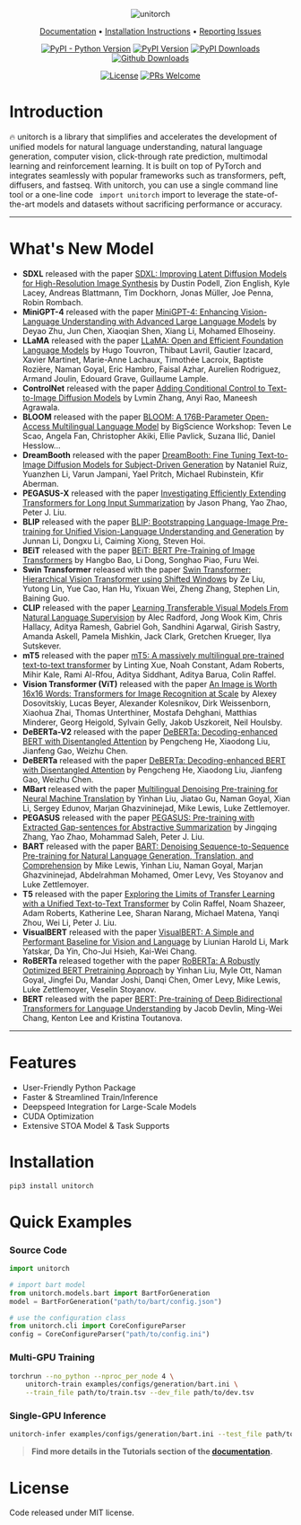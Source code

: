 <div align="Center"> 

![unitorch](unitorch.png)


[Documentation](https://fuliucansheng.github.io/unitorch) •
[Installation Instructions](https://fuliucansheng.github.io/unitorch/installation/) •
[Reporting Issues](https://github.com/fuliucansheng/unitorch/issues/new?assignees=&labels=&template=bug-report.yml)

[![PyPI - Python Version](https://img.shields.io/pypi/pyversions/unitorch)](https://pypi.org/project/unitorch/)
[![PyPI Version](https://badge.fury.io/py/unitorch.svg)](https://badge.fury.io/py/unitorch)
[![PyPI Downloads](https://pepy.tech/badge/unitorch)](https://pepy.tech/project/unitorch)
[![Github Downloads](https://img.shields.io/github/downloads/fuliucansheng/unitorch/total?color=blue&label=downloads&logo=github&logoColor=lightgrey)](https://img.shields.io/github/downloads/fuliucansheng/unitorch/total?color=blue&label=Downloads&logo=github&logoColor=lightgrey)

[![License](https://img.shields.io/github/license/fuliucansheng/unitorch?color=dfd)](LICENSE)
[![PRs Welcome](https://img.shields.io/badge/PRs-welcome-pink.svg)](https://github.com/fuliucansheng/unitorch/issues?q=is%3Aopen+is%3Aissue+label%3A%22help+wanted%22)

</div>

# Introduction
 
🔥 unitorch is a library that simplifies and accelerates the development of unified models for natural language understanding, natural language generation, computer vision, click-through rate prediction, multimodal learning and reinforcement learning. It is built on top of PyTorch and integrates seamlessly with popular frameworks such as transformers, peft, diffusers, and fastseq. With unitorch, you can use a single command line tool or a one-line code ` import unitorch` import to leverage the state-of-the-art models and datasets without sacrificing performance or accuracy.

------------------------------------

# What's New Model

* **SDXL** released with the paper [SDXL: Improving Latent Diffusion Models for High-Resolution Image Synthesis](https://arxiv.org/abs/2307.01952) by Dustin Podell, Zion English, Kyle Lacey, Andreas Blattmann, Tim Dockhorn, Jonas Müller, Joe Penna, Robin Rombach.
* **MiniGPT-4** released with the paper [MiniGPT-4: Enhancing Vision-Language Understanding with Advanced Large Language Models](https://arxiv.org/abs/2304.10592) by Deyao Zhu, Jun Chen, Xiaoqian Shen, Xiang Li, Mohamed Elhoseiny.
* **LLaMA** released with the paper [LLaMA: Open and Efficient Foundation Language Models](https://arxiv.org/abs/2302.13971) by Hugo Touvron, Thibaut Lavril, Gautier Izacard, Xavier Martinet, Marie-Anne Lachaux, Timothée Lacroix, Baptiste Rozière, Naman Goyal, Eric Hambro, Faisal Azhar, Aurelien Rodriguez, Armand Joulin, Edouard Grave, Guillaume Lample.
* **ControlNet** released with the paper [Adding Conditional Control to Text-to-Image Diffusion Models](https://arxiv.org/abs/2302.05543) by Lvmin Zhang, Anyi Rao, Maneesh Agrawala.
* **BLOOM** released with the paper [BLOOM: A 176B-Parameter Open-Access Multilingual Language Model](https://arxiv.org/abs/2211.05100) by BigScience Workshop: Teven Le Scao, Angela Fan, Christopher Akiki, Ellie Pavlick, Suzana Ilić, Daniel Hesslow...
* **DreamBooth** released with the paper [DreamBooth: Fine Tuning Text-to-Image Diffusion Models for Subject-Driven Generation](https://arxiv.org/abs/2208.12242) by Nataniel Ruiz, Yuanzhen Li, Varun Jampani, Yael Pritch, Michael Rubinstein, Kfir Aberman.
* **PEGASUS-X** released with the paper [Investigating Efficiently Extending Transformers for Long Input Summarization](https://arxiv.org/abs/2208.04347) by Jason Phang, Yao Zhao, Peter J. Liu.
* **BLIP** released with the paper [BLIP: Bootstrapping Language-Image Pre-training for Unified Vision-Language Understanding and Generation](https://arxiv.org/abs/2201.12086) by Junnan Li, Dongxu Li, Caiming Xiong, Steven Hoi.
* **BEiT** released with the paper [BEiT: BERT Pre-Training of Image Transformers](https://arxiv.org/abs/2106.08254) by Hangbo Bao, Li Dong, Songhao Piao, Furu Wei.
* **Swin Transformer** released with the paper [Swin Transformer: Hierarchical Vision Transformer using Shifted Windows](https://arxiv.org/abs/2103.14030) by Ze Liu, Yutong Lin, Yue Cao, Han Hu, Yixuan Wei, Zheng Zhang, Stephen Lin, Baining Guo.
* **CLIP** released with the paper [Learning Transferable Visual Models From Natural Language Supervision](https://arxiv.org/abs/2103.00020) by Alec Radford, Jong Wook Kim, Chris Hallacy, Aditya Ramesh, Gabriel Goh, Sandhini Agarwal, Girish Sastry, Amanda Askell, Pamela Mishkin, Jack Clark, Gretchen Krueger, Ilya Sutskever.
* **mT5** released with the paper [mT5: A massively multilingual pre-trained text-to-text transformer](https://arxiv.org/abs/2010.11934) by Linting Xue, Noah Constant, Adam Roberts, Mihir Kale, Rami Al-Rfou, Aditya Siddhant, Aditya Barua, Colin Raffel.
* **Vision Transformer (ViT)** released with the paper [An Image is Worth 16x16 Words: Transformers for Image Recognition at Scale](https://arxiv.org/abs/2010.11929) by Alexey Dosovitskiy, Lucas Beyer, Alexander Kolesnikov, Dirk Weissenborn, Xiaohua Zhai, Thomas Unterthiner, Mostafa Dehghani, Matthias Minderer, Georg Heigold, Sylvain Gelly, Jakob Uszkoreit, Neil Houlsby.
* **DeBERTa-V2** released with the paper [DeBERTa: Decoding-enhanced BERT with Disentangled Attention](https://arxiv.org/abs/2006.03654) by Pengcheng He, Xiaodong Liu, Jianfeng Gao, Weizhu Chen.
* **DeBERTa** released with the paper [DeBERTa: Decoding-enhanced BERT with Disentangled Attention](https://arxiv.org/abs/2006.03654) by Pengcheng He, Xiaodong Liu, Jianfeng Gao, Weizhu Chen.
* **MBart** released with the paper [Multilingual Denoising Pre-training for Neural Machine Translation](https://arxiv.org/abs/2001.08210) by Yinhan Liu, Jiatao Gu, Naman Goyal, Xian Li, Sergey Edunov, Marjan Ghazvininejad, Mike Lewis, Luke Zettlemoyer.
* **PEGASUS** released with the paper [PEGASUS: Pre-training with Extracted Gap-sentences for Abstractive Summarization](https://arxiv.org/abs/1912.08777) by Jingqing Zhang, Yao Zhao, Mohammad Saleh, Peter J. Liu.
* **BART** released with the paper [BART: Denoising Sequence-to-Sequence Pre-training for Natural Language Generation, Translation, and Comprehension](https://arxiv.org/abs/1910.13461) by Mike Lewis, Yinhan Liu, Naman Goyal, Marjan Ghazvininejad, Abdelrahman Mohamed, Omer Levy, Ves Stoyanov and Luke Zettlemoyer.
* **T5** released with the paper [Exploring the Limits of Transfer Learning with a Unified Text-to-Text Transformer](https://arxiv.org/abs/1910.10683) by Colin Raffel, Noam Shazeer, Adam Roberts, Katherine Lee, Sharan Narang, Michael Matena, Yanqi Zhou, Wei Li, Peter J. Liu.
* **VisualBERT** released with the paper [VisualBERT: A Simple and Performant Baseline for Vision and Language](https://arxiv.org/abs/1908.03557) by Liunian Harold Li, Mark Yatskar, Da Yin, Cho-Jui Hsieh, Kai-Wei Chang.
* **RoBERTa** released together with the paper [RoBERTa: A Robustly Optimized BERT Pretraining Approach](https://arxiv.org/abs/1907.11692) by Yinhan Liu, Myle Ott, Naman Goyal, Jingfei Du, Mandar Joshi, Danqi Chen, Omer Levy, Mike Lewis, Luke Zettlemoyer, Veselin Stoyanov.
* **BERT** released with the paper [BERT: Pre-training of Deep Bidirectional Transformers for Language Understanding](https://arxiv.org/abs/1810.04805) by Jacob Devlin, Ming-Wei Chang, Kenton Lee and Kristina Toutanova.

------------------------------------

# Features

* User-Friendly Python Package
* Faster & Streamlined Train/Inference
* Deepspeed Integration for Large-Scale Models
* CUDA Optimization
* Extensive STOA Model & Task Supports

# Installation

```bash
pip3 install unitorch
```

# Quick Examples

### Source Code
```python
import unitorch

# import bart model
from unitorch.models.bart import BartForGeneration
model = BartForGeneration("path/to/bart/config.json")

# use the configuration class
from unitorch.cli import CoreConfigureParser
config = CoreConfigureParser("path/to/config.ini")
```

### Multi-GPU Training
```bash
torchrun --no_python --nproc_per_node 4 \
	unitorch-train examples/configs/generation/bart.ini \
	--train_file path/to/train.tsv --dev_file path/to/dev.tsv
```

### Single-GPU Inference
```bash
unitorch-infer examples/configs/generation/bart.ini --test_file path/to/test.tsv
```

> **Find more details in the Tutorials section of the [documentation](https://fuliucansheng.github.io/unitorch).**


# License

Code released under MIT license.
